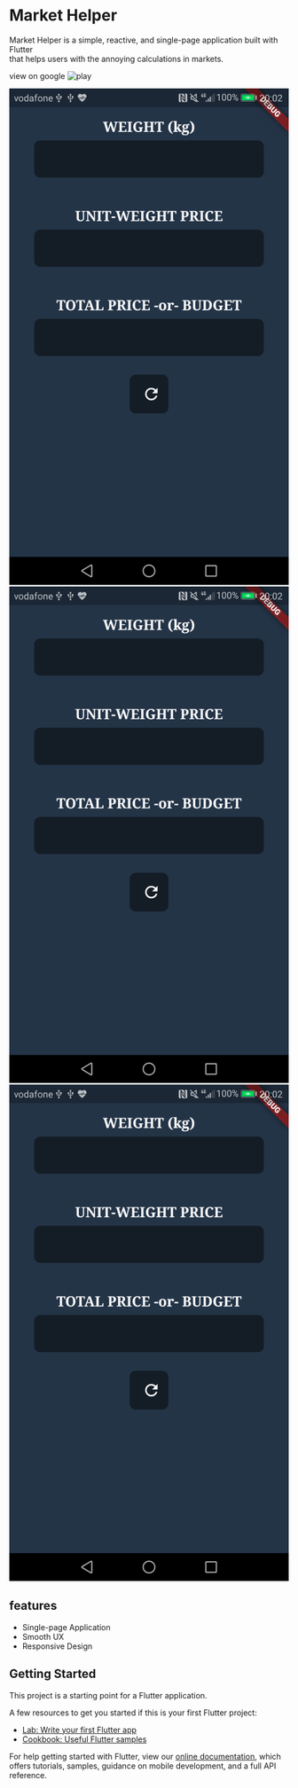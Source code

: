 # Market Helper

Market Helper is a simple, reactive, and single-page application built with Flutter   
that helps users with the annoying calculations in markets.

view on google ![play](https://play.google.com/store/apps/details?id=com.salamony.market_helper)

![](screenshots/s1.png)
![](screenshots/s1.png)
![](screenshots/s1.png)



## features
- Single-page Application
- Smooth UX
- Responsive Design


## Getting Started

This project is a starting point for a Flutter application.

A few resources to get you started if this is your first Flutter project:

- [Lab: Write your first Flutter app](https://flutter.dev/docs/get-started/codelab)
- [Cookbook: Useful Flutter samples](https://flutter.dev/docs/cookbook)

For help getting started with Flutter, view our
[online documentation](https://flutter.dev/docs), which offers tutorials,
samples, guidance on mobile development, and a full API reference.
